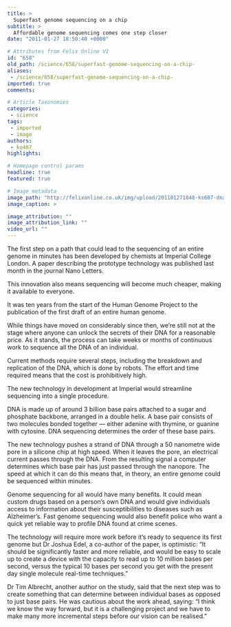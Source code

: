```yaml
---
title: >
  Superfast genome sequencing on a chip
subtitle: >
  Affordable genome sequencing comes one step closer
date: "2011-01-27 18:50:40 +0000"

# Attributes from Felix Online V1
id: "658"
old_path: /science/658/superfast-genome-sequencing-on-a-chip-
aliases:
 - /science/658/superfast-genome-sequencing-on-a-chip-
imported: true
comments:

# Article Taxonomies
categories:
 - science
tags:
 - imported
 - image
authors:
 - ko407
highlights:

# Homepage control params
headline: true
featured: true

# Image metadata
image_path: "http://felixonline.co.uk/img/upload/201101271848-ks607-dnadnadn.jpg"
image_caption: >

image_attribution: ""
image_attribution_link: ""
video_url: ""
---
```


The first step on a path that could lead to the sequencing of an entire genome in minutes has been developed by chemists at Imperial College London. A paper describing the prototype technology was published last month in the journal Nano Letters.

This innovation also means sequencing will become much cheaper, making it available to everyone.

It was ten years from the start of the Human Genome Project to the publication of the first draft of an entire human genome.

While things have moved on considerably since then, we’re still not at the stage where anyone can unlock the secrets of their DNA for a reasonable price. As it stands, the process can take weeks or months of continuous work to sequence all the DNA of an individual.

Current methods require several steps, including the breakdown and replication of the DNA, which is done by robots. The effort and time required means that the cost is prohibitively high.

The new technology in development at Imperial would streamline sequencing into a single procedure.

DNA is made up of around 3 billion base pairs attached to a sugar and phosphate backbone, arranged in a double helix. A base pair consists of two molecules bonded together — either adenine with thymine, or guanine with cytosine. DNA sequencing determines the order of these base pairs.

The new technology pushes a strand of DNA through a 50 nanometre wide pore in a silicone chip at high speed. When it leaves the pore, an electrical current passes through the DNA. From the resulting signal a computer determines which base pair has just passed through the nanopore. The speed at which it can do this means that, in theory, an entire genome could be sequenced within minutes.

Genome sequencing for all would have many benefits. It could mean custom drugs based on a person’s own DNA and would give individuals access to information about their susceptibilities to diseases such as Alzheimer’s. Fast genome sequencing would also benefit police who want a quick yet reliable way to profile DNA found at crime scenes.

The technology will require more work before it’s ready to sequence its first genome but Dr Joshua Edel, a co-author of the paper, is optimistic: “It should be significantly faster and more reliable, and would be easy to scale up to create a device with the capacity to read up to 10 million bases per second, versus the typical 10 bases per second you get with the present day single molecule real-time techniques.”

Dr Tim Albrecht, another author on the study, said that the next step was to create something that can determine between individual bases as opposed to just base pairs. He was cautious about the work ahead, saying: “I think we know the way forward, but it is a challenging project and we have to make many more incremental steps before our vision can be realised.”
